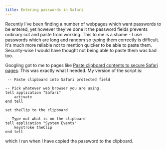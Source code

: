 ```yaml
---
title: Entering passwords in Safari
---
```

Recently I've been finding a number of webpages which want passwords to be entered, yet however they've done it the password fields prevents ordinary cut and paste from working.  This to me is a shame - I use passwords which are long and random so typing them correctly is difficult.  It's much more reliable not to mention quicker to be able to paste them.  Security-wise I would have thought not being able to paste them was bad too.

Googling got to me to pages like
[Paste clipboard contents to secure Safari pages](http://hints.macworld.com/article.php?story=20040120184422156).
This was exactly what I needed.  My version of the script is:

~~~
 -- Paste clipboard into Safari protected field

-- Pick whatever web browser you are using.
tell application "Safari"
	activate
end tell

set theClip to the clipboard

-- Type out what is on the clipboard
tell application "System Events"
	keystroke theClip
end tell

~~~
which I run when I have copied the password to the clipboard.
